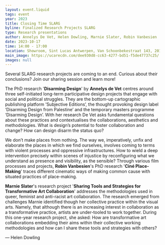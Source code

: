 ```yaml
---
layout: event.liquid
tags: event
year: 2023
title: Closing Time SLARG
byline: Finalized Research Projects SLARG
type: Research presentations
author: Annelys De Vet, Helen Dowling, Marnie Slater, Robin Vanbesien
date: 2023-10-17
time: 14:00 - 17:00
location: Showroom, Sint Lucas Antwerpen, Van Schoonbekestraat 143, 2018 Antwerpen
main_image: https://ucarecdn.com/dee930d8-cc63-4277-bd51-f5de47737c25/
images: null
---
```

Several SLARG research projects are coming to an end. Curious about their conclusions? Join our sharing session and learn more! 

The PhD research '**Disarming Design**' by **Annelys de Vet** centres around three self-initiated long-term participative design projects that engage with social and political struggles. They are the bottom-up cartographic publishing platform ’Subjective Editions’, the thought provoking design label ‘Disarming Design from Palestine’ and the temporary masters programme ‘Disarming Design’. With her research De Vet asks fundamental questions about these practices and contextualises the collaborations, aesthetics and methodologies. What is design’s potential to foster collaboration and change? How can design disarm the status quo?

We don’t make places from nothing. The way we, imperatively, unfix and elaborate the places in which we find ourselves, involves coming to terms with violent processes and oppressive infrastructures. How to wield a deep intervention precisely within scenes of injustice by reconfiguring what we understand as presence and visibility, as the sensible? Through various film processes and projects, **Robin Vanbesien**'s PhD research '**Ciné Place-Making**' traces different cinematic ways of making common cause with situated practices of place-making.

**Marnie Slater**'s research project '**Sharing Tools and Strategies for Transformative Art Collaboration**' addresses the methodologies used in queer, feminist and anti-racist art collaboration. The research emerged from challenges Marnie identified though her collective practice within the visual arts. Namely, that although there is an increasing interest in collaboration as a transformative practice, artists are under-tooled to work together. During this one-year research project, she asked: How are transformative art collaborations embedding their aims within their collective working methodologies and how can I share these tools and strategies with others?

— Helen Dowling
